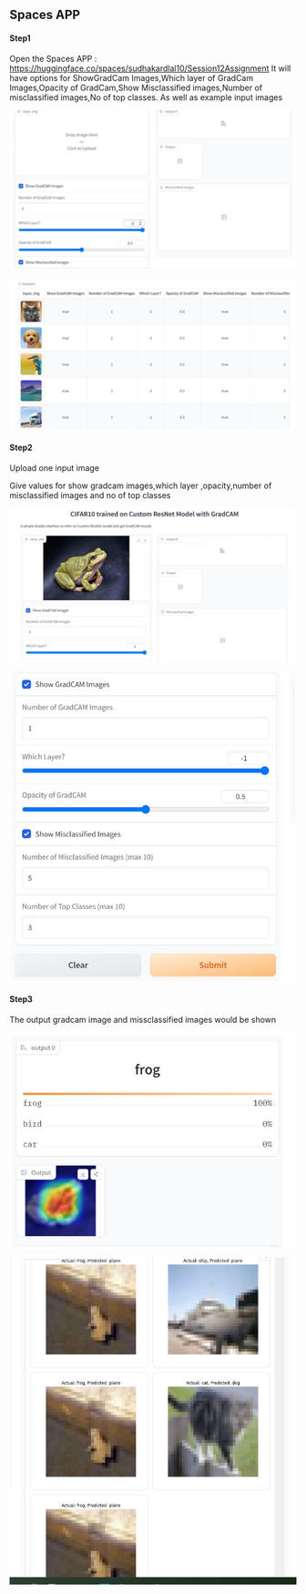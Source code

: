 ## Spaces APP
#### Step1 

Open the Spaces APP :  https://huggingface.co/spaces/sudhakardlal10/Session12Assignment
It will have options for  ShowGradCam Images,Which layer of GradCam Images,Opacity of GradCam,Show Misclassified images,Number of misclassified images,No of top classes.
As well as example input images

![](image/SpacesImages/GRADIO1.JPG)

![](image/SpacesImages/Gradio5.JPG)


#### Step2

Upload one input image

Give values for  show gradcam images,which layer ,opacity,number of misclassified images and no of top classes


![](image/SpacesImages/Gradio3.JPG)

![](image/SpacesImages/Gradio4.JPG)

#### Step3
The output gradcam image and missclassified images would be shown



![](image/SpacesImages/Gradio6.JPG)

![](image/SpacesImages/Gradio7.JPG)


